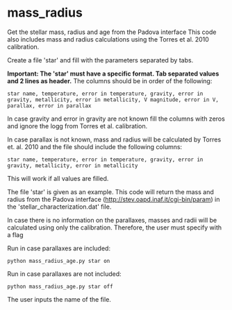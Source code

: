 mass_radius
===========

Get the stellar mass, radius and age from the Padova interface
This code also includes mass and radius calculations using the Torres et al. 2010 calibration.  

Create a file 'star' and fill with the parameters separated by tabs.

**Important: The 'star' must have a specific format. Tab separated values and 2 lines as header.**
The columns should be in order of the following: 

    star name, temperature, error in temperature, gravity, error in gravity, metallicity, error in metallicity, V magnitude, error in V, parallax, error in parallax 

In case gravity and error in gravity are not known fill the columns with zeros and ignore the logg from Torres et al. calibration. 

In case parallax is not known, mass and radius will be calculated by Torres et. al. 2010 and the file should include the following columns: 

    star name, temperature, error in temperature, gravity, error in gravity, metallicity, error in metallicity 
    
This will work if all values are filled.

The file 'star' is given as an example.
This code will return the mass and radius from the Padova interface (http://stev.oapd.inaf.it/cgi-bin/param) in the 'stellar_characterization.dat' file.

In case there is no information on the parallaxes, masses and radii will be calculated using only the calibration. Therefore, the user must specify with a flag

Run in case parallaxes are included:

    python mass_radius_age.py star on 

Run in case parallaxes are not included:

    python mass_radius_age.py star off
    
The user inputs the name of the file.
